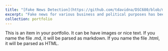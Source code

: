 ```yaml
---
title: "[Fake News Detection](https://github.com/tdavidna/DSC680/blob/main/Fake_News_Detection.ipynb)"
excerpt: "Fake news for various business and political purposes has been appearing in large numbers and extensive in the online world. Identify the fake news at right time and improving the trustworthiness of information in online social networks. Using different principles and methodologies to detect the fake news in the dataset is the aim of this project. Also addresses the unknown challenges of fake news and diverse connections among news articles, and subjects."
collection: portfolio
---
```


This is an item in your portfolio. It can be have images or nice text. If you name the file .md, it will be parsed as markdown. If you name the file .html, it will be parsed as HTML. 
